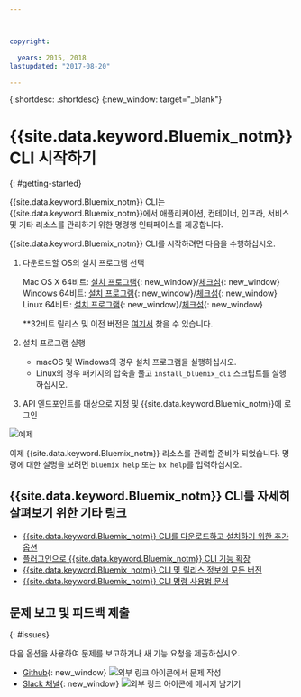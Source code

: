 ```yaml
---



copyright:

  years: 2015, 2018
lastupdated: "2017-08-20"

---
```



{:shortdesc: .shortdesc}
{:new_window: target="_blank"}


# {{site.data.keyword.Bluemix_notm}} CLI 시작하기
{: #getting-started}

{{site.data.keyword.Bluemix_notm}} CLI는 {{site.data.keyword.Bluemix_notm}}에서 애플리케이션, 컨테이너, 인프라, 서비스 및 기타 리소스를 관리하기 위한 명령행 인터페이스를 제공합니다. 

{{site.data.keyword.Bluemix_notm}} CLI를 시작하려면 다음을 수행하십시오.

1. 다운로드할 OS의 설치 프로그램 선택
   
   Mac OS X 64비트: [설치 프로그램](https://clis.ng.bluemix.net/download/bluemix-cli/latest/osx){: new_window}/[체크섬](https://clis.ng.bluemix.net/download/bluemix-cli/latest/osx/checksum){: new_window} <br>
   Windows 64비트: [설치 프로그램](https://clis.ng.bluemix.net/download/bluemix-cli/latest/win64){: new_window}/[체크섬](https://clis.ng.bluemix.net/download/bluemix-cli/latest/win64/checksum){: new_window} <br>
   Linux 64비트: [설치 프로그램](https://clis.ng.bluemix.net/download/bluemix-cli/latest/linux64){: new_window}/[체크섬](https://clis.ng.bluemix.net/download/bluemix-cli/latest/linux64/checksum){: new_window} <br>
  
   **32비트 릴리스 및 이전 버전은 [여기서](all_versions.html) 찾을 수 있습니다.

1. 설치 프로그램 실행
   * macOS 및 Windows의 경우 설치 프로그램을 실행하십시오.
   * Linux의 경우 패키지의 압축을 풀고 `install_bluemix_cli` 스크립트를 실행하십시오.

1. API 엔드포인트를 대상으로 지정 및 {{site.data.keyword.Bluemix_notm}}에 로그인

  ![예제](example.gif)

이제 {{site.data.keyword.Bluemix_notm}} 리소스를 관리할 준비가 되었습니다. 명령에 대한 설명을 보려면 `bluemix help` 또는 `bx help`를 입력하십시오. 

## {{site.data.keyword.Bluemix_notm}} CLI를 자세히 살펴보기 위한 기타 링크

* [{{site.data.keyword.Bluemix_notm}} CLI를 다운로드하고 설치하기 위한 추가 옵션](download_cli.html)
* [플러그인으로 {{site.data.keyword.Bluemix_notm}} CLI 기능 확장](extend_cli.html)
* [{{site.data.keyword.Bluemix_notm}} CLI 및 릴리스 정보의 모든 버전](all_versions.html)
* [{{site.data.keyword.Bluemix_notm}} CLI 명령 사용법 문서](bx_cli.html)


## 문제 보고 및 피드백 제출
{: #issues}

다음 옵션을 사용하여 문제를 보고하거나 새 기능 요청을 제출하십시오.
 * [Github](https://github.com/IBM-Bluemix/bluemix-cli-release/issues){: new_window} ![외부 링크 아이콘](../../../icons/launch-glyph.svg)에서 문제 작성
 * [Slack 채널](https://dwopen.slack.com/messages/bluemix-cli/){: new_window} ![외부 링크 아이콘](../../../icons/launch-glyph.svg)에 메시지 남기기

